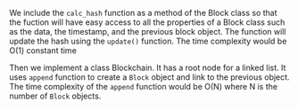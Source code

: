 We include the `calc_hash` function as a method of the Block class so that the fuction will have easy access to all the properties of a Block class such as the data, the timestamp, and the previous block object. 
The function will update the hash using the `update()` function.
The time complexity would be O(1) constant time

Then we implement a class Blockchain. It has a root node for a linked list. It uses `append` function to create a `Block` object and link to the previous object. 
The time complexity of the `append` function would be O(N) where N is the number of `Block` objects. 